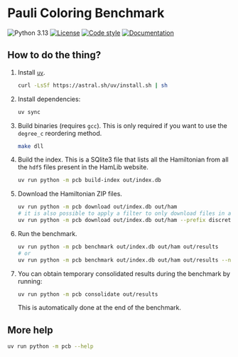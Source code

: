# Pauli Coloring Benchmark

![Python 3.13](https://img.shields.io/badge/python-3.13-blue?logo=python)
[![License](https://img.shields.io/badge/license-MIT-green)](https://choosealicense.com/licenses/mit/)
[![Code style](https://img.shields.io/badge/style-ruff-yellow?logo=ruff)](https://docs.astral.sh/ruff/)
[![Documentation](https://img.shields.io/badge/Documentation-here-pink)](https://cedric.hothanh.fr/pauli-coloring-benchmark/pcb.html)

## How to do the thing?

1. Install [`uv`](https://docs.astral.sh/uv/).

   ```sh
   curl -LsSf https://astral.sh/uv/install.sh | sh
   ```

2. Install dependencies:

   ```sh
   uv sync
   ```

3. Build binaries (requires `gcc`). This is only required if you want to use the
   `degree_c` reordering method.

   ```sh
   make dll
   ```

4. Build the index. This is a SQlite3 file that lists all the Hamiltonian from
   all the `hdf5` files present in the HamLib website.

   ```sh
   uv run python -m pcb build-index out/index.db
   ```

5. Download the Hamiltonian ZIP files.

   ```sh
   uv run python -m pcb download out/index.db out/ham
   # it is also possible to apply a filter to only download files in a given subdirectory
   uv run python -m pcb download out/index.db out/ham --prefix discreteoptimization/tsp
   ```

6. Run the benchmark.

   ```sh
   uv run python -m pcb benchmark out/index.db out/ham out/results
   # or
   uv run python -m pcb benchmark out/index.db out/ham out/results --n-jobs 32 --methods none,saturation --prefix discreteoptimization/tsp
   ```

7. You can obtain temporary consolidated results during the benchmark by running:

   ```sh
   uv run python -m pcb consolidate out/results
   ```

   This is automatically done at the end of the benchmark.

## More help

```sh
uv run python -m pcb --help
```

